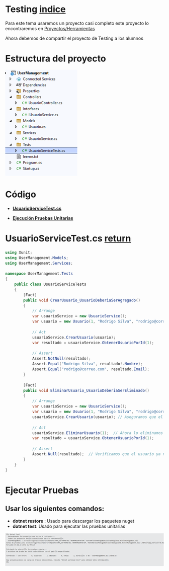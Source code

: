 # Testing [indice](README.md)

Para este tema usaremos un proyecto casi completo este proyecto lo encontraremos en [Proyectos/Herramientas](./proyectos/Herramientas/)

Ahora debemos de compartir el proyecto de Testing a los alumnos

# Estructura del proyecto
![str](./images/test/1.png)

# Código
- [**UsuarioServiceTest.cs**](#usuarioservicetestcs-return)

- [**Ejecución Pruebas Unitarias**]()


# UsuarioServiceTest.cs [return](#código)



```c#
using Xunit;
using UserManagement.Models;
using UserManagement.Services;

namespace UserManagement.Tests
{
    public class UsuarioServiceTests
    {
        [Fact]
        public void CrearUsuario_UsuarioDeberiaSerAgregado()
        {
            // Arrange
            var usuarioService = new UsuarioService();
            var usuario = new Usuario(1, "Rodrigo Silva", "rodrigo@correo.com");

            // Act
            usuarioService.CrearUsuario(usuario);
            var resultado = usuarioService.ObtenerUsuarioPorId(1);

            // Assert
            Assert.NotNull(resultado);
            Assert.Equal("Rodrigo Silva", resultado!.Nombre);
            Assert.Equal("rodrigo@correo.com", resultado.Email);
        }

        [Fact]
        public void EliminarUsuario_UsuarioDeberiaSerEliminado()
        {
            // Arrange
            var usuarioService = new UsuarioService();
            var usuario = new Usuario(1, "Rodrigo Silva", "rodrigo@correo.com");
            usuarioService.CrearUsuario(usuario); // Aseguramos que el usuario se haya agregado

            // Act
            usuarioService.EliminarUsuario(1);  // Ahora lo eliminamos
            var resultado = usuarioService.ObtenerUsuarioPorId(1);

            // Assert
            Assert.Null(resultado);  // Verificamos que el usuario ya no exista
        }
    }
}
```


# Ejecutar Pruebas

## Usar los siguientes comandos:
- **dotnet restore** : Usado para descargar los paquetes nuget
- **dotnet test**: Usado para ejecutar las pruebas unitarias

![alt text](./images/test/2.png)